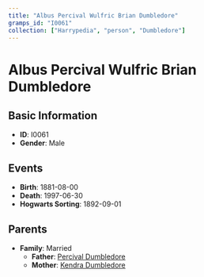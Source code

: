 ```yaml
---
title: "Albus Percival Wulfric Brian Dumbledore"
gramps_id: "I0061"
collection: ["Harrypedia", "person", "Dumbledore"]
---
```


# Albus Percival Wulfric Brian Dumbledore

## Basic Information

- **ID**: I0061
- **Gender**: Male

## Events

- **Birth**: 1881-08-00
- **Death**: 1997-06-30
- **Hogwarts Sorting**: 1892-09-01

## Parents

- **Family**: Married
  - **Father**: [Percival Dumbledore](//Dumbledore/Percival/)
  - **Mother**: [Kendra Dumbledore](//Dumbledore/Kendra/)

